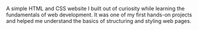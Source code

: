 A simple HTML and CSS website I built out of curiosity while learning the fundamentals of web development. It was one of my first hands-on projects and helped me understand the basics of structuring and styling web pages.

